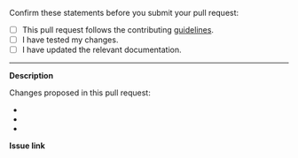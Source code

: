 Confirm these statements before you submit your pull request:

- [ ] This pull request follows the contributing [guidelines](https://github.com/khakers/milv/blob/master/CONTRIBUTING.md).
- [ ] I have tested my changes.
- [ ] I have updated the relevant documentation.
---

**Description**

Changes proposed in this pull request:

-
-
-

**Issue link**

<!-- If you refer to a particular issue, provide its name. -->
